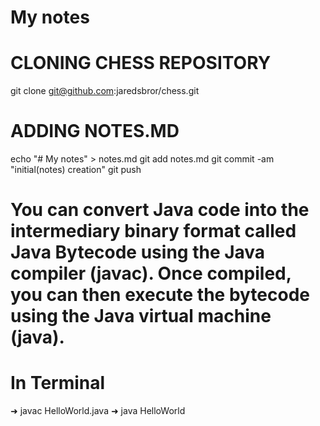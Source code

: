 # My notes

# CLONING CHESS REPOSITORY
git clone git@github.com:jaredsbror/chess.git

# ADDING NOTES.MD
echo "# My notes" > notes.md
git add notes.md
git commit -am "initial(notes) creation"
git push

# You can convert Java code into the intermediary binary format called Java Bytecode using the Java compiler (javac). Once compiled, you can then execute the bytecode using the Java virtual machine (java).
# In Terminal

➜ javac HelloWorld.java
➜ java HelloWorld
